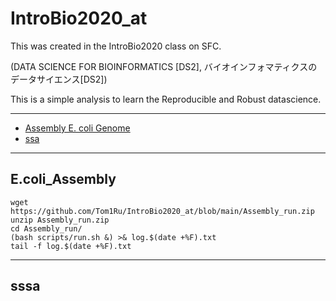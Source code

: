 # IntroBio2020_at
This was created in the IntroBio2020 class on SFC.

(DATA SCIENCE FOR BIOINFORMATICS [DS2], バイオインフォマティクスのデータサイエンス[DS2])

This is a simple analysis to learn the Reproducible and Robust datascience.

---


- [Assembly E. coli Genome](#E.coli_Assembly)
- [ssa](#sssa)

---


## E.coli_Assembly
 ```
wget https://github.com/Tom1Ru/IntroBio2020_at/blob/main/Assembly_run.zip
unzip Assembly_run.zip
cd Assembly_run/
(bash scripts/run.sh &) >& log.$(date +%F).txt
tail -f log.$(date +%F).txt
```



---
## sssa
